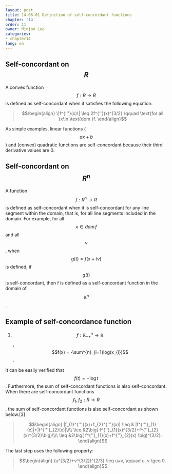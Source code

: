 ```yaml
---
layout: post
title: 14-06-01 Definition of self-concordant functions
chapter: '14'
order: 11
owner: Minjoo Lee
categories:
- chapter14
lang: en
---
```

<script type="text/x-mathjax-config">
MathJax.Hub.Config({
    displayAlign: "center"
    });
</script>
## Self-concordant on $$R$$
A convex function $$f : R \rightarrow R$$ is defined as self-concordant when it satisfies the following equation:
>$$\begin{align}
>\|f^{'''}(x)\| \leq 2f^{''}(x)^{3/2} \qquad \text{for all }x\in \text{dom }f.
>\end{align}$$

As simple examples, linear functions ($$ax+b$$) and (convex) quadratic functions are self-concordant because their third derivative values are 0.

## Self-concordant on $$R^{n}$$
A function $$f : R^{n}\rightarrow R$$ is defined as self-concordant when it is self-concordant for any line segment within the domain, that is, for all line segments included in the domain. For example, for all $$x\in dom\, f$$ and all $$v$$, when $$g(t) = f(x+tv)$$ is defined, if $$g(t)$$ is self-concordant, then f is defined as a self-concordant function in the domain of $$\mathbb{R}^{n}$$.

## Example of self-concordance function

1) $$f : \mathbb{R}^{n}_{++}\rightarrow \mathbb{R}$$, $$f(x) = -\sum^{n}_{i=1}log(x_{i})$$.

It can be easily verified that $$f(t) = -\log{t}$$. Furthermore, the sum of self-concordant functions is also self-concordant. When there are self-concordant functions $$f_{1}, f_{2} : R\rightarrow R$$, the sum of self-concordant functions is also self-concordant as shown below.[3]
>$$\begin{align}
>|f_{1}^{'''}(x)+f_{2}^{'''}(x)|  \leq & |f^{'''}_{1}(x)|+|f^{'''}_{2}(x)|\\\\
> \leq &2\big( f^{''}_{1}(x)^{3/2}+f^{''}_{2}(x)^{3/2}\big)\\\\
>\leq &2\big( f^{''}_{1}(x)+f^{''}_{2}(x) \big)^{3/2}.
>\end{align}$$

The last step uses the following property:
>$$\begin{align}
>(u^{3/2}+v^{3/2})^{2/3} \leq u+v, \qquad u, v \geq 0.
>\end{align}$$

